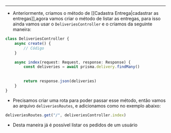 ___
- Anteriormente, criamos o método de [[Cadastra Entrega|cadastrar as entregas]],agora vamos criar o método de listar as entregas, para isso ainda vamos usar o `DeliveriesController`  e o criamos da seguinte maneira:
```ts
class DeliveriesController {
	async create() {
		// Código
	}

	async index(request: Request, response: Response) {
		const deliveries = await prisma.delivery.findMany()
	
		
		return response.json(deliveries)
	}
}
```
- Precisamos criar uma rota para poder passar esse método, então vamos ao arquivo `deliveriesRoutes`, e adicionamos como no exemplo abaixo:
```ts
deliveriesRoutes.get("/", deliveriesController.index)
```
- Desta maneira já é possível listar os pedidos de um usuário